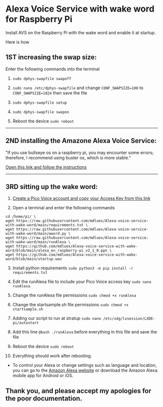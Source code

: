 # Alexa Voice Service with wake word for Raspberry Pi
Install AVS on the Raspberry Pi with the wake word and enable it at startup.

Here is how

## 1ST  increasing the swap size:

Enter the following commands into the terminal

1. ```sudo dphys-swapfile swapoff```

2. ```sudo nano /etc/dphys-swapfile``` and change ```CONF_SWAPSIZE=100``` to ```CONF_SWAPSIZE=1024``` then save the file

3. ```sudo dphys-swapfile setup```

4. ```sudo dphys-swapfile swapon```

5. Reboot the device ```sudo reboot```

------

## 2ND installing the Amazone Alexa Voice Service:

"If you use bullseye os on a raspberry pi, you may encounter some errors; therefore, I recommend using buster os, which is more stable."

[Open this link and follow the instructions](https://developer.amazon.com/en-US/docs/alexa/avs-device-sdk/raspberry-pi-script.html)

------

## 3RD sitting up the wake word:

1. [Create a Pico Voice account and copy your Access Key from this link](https://console.picovoice.ai/)

2. Open a terminal and enter the following commands

```
cd /home/pi/ \
wget https://raw.githubusercontent.com/mdluex/Alexa-voice-service-with-wake-word/main/requirements.txt \
wget https://raw.githubusercontent.com/mdluex/Alexa-voice-service-with-wake-word/main/wword.py \
wget https://raw.githubusercontent.com/mdluex/Alexa-voice-service-with-wake-word/main/runAlexa \
wget https://github.com/mdluex/Alexa-voice-service-with-wake-word/blob/main/alexa_en_raspberry-pi_v2_1_0.ppn \
wget https://github.com/mdluex/Alexa-voice-service-with-wake-word/blob/main/startup.wav
```

3. Install python requirements ```sudo python3 -m pip install -r requirements.txt```

4. Edit the runAlexa file to include your Pico Voice access key ```sudo nano runAlexa```

5. Change the runAlexa file permissions ```sudo chmod +x runAlexa```

6. Change the startsample.sh file permissions ```sudo chmod +x startsample.sh```

7. Adding our script to run at stratup ```sudo nano /etc/xdg/lxsession/LXDE-pi/autostart```

8. Add this line ```@bash ./runAlexa``` before everything in this file and save the file

9. Reboot the device ```sudo reboot```

10. Everything should work after rebooting.

* To control your Alexa or change settings such as language and location, you can go to the [Amazon Alexa website](https://alexa.amazon.com/) or download the Amazon Alexa mobile app for Android or iOS.



## Thank you, and please accept my apologies for the poor documentation.

